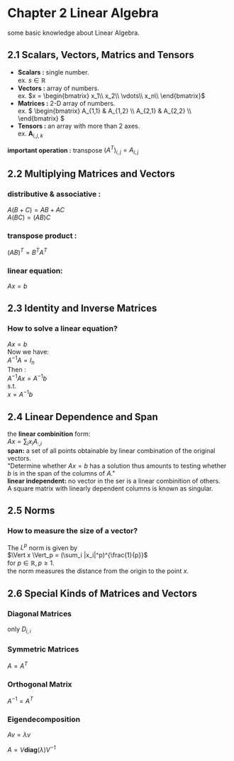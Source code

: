 # Chapter 2 Linear Algebra

some basic knowledge about Linear Algebra.

## 2.1 Scalars, Vectors, Matrics and Tensors

* **Scalars :** single number. \
  ex. $s \in \mathbb{R}$
* **Vectors :** array of numbers. \
  ex.
  $`x = \begin{bmatrix}
  x_1\\
  x_2\\
  \vdots\\
  x_n\\
  \end{bmatrix}`$
* **Matrices :** 2-D array of numbers. \
  ex.
  $`
  \begin{bmatrix}
  A_{1,1} & A_{1,2} \\
  A_{2,1} & A_{2,2} \\
  \end{bmatrix}
  `$
* **Tensors :** an array with more than 2 axes. \
  ex. $\mathbf{A}_{i,j,k}$

**important operation :** transpose
$`(\mathit{A}^{T})_{i,j}=A_{i,j}`$

## 2.2 Multiplying Matrices and Vectors

### distributive & associative : 

$`A(B+C)=AB+AC`$ \
$`A(BC)=(AB)C`$ 

### transpose product : 

$`(AB)^{T} = B^T A^T`$ 

### linear equation:

$`Ax=b`$

## 2.3 Identity and Inverse Matrices

### How to solve a linear equation? 

  $Ax=b$ \
  Now we have: \
  $A^{-1}A=I_n$ \
  Then : \
  $A^{-1} Ax=A^{-1}b$\
  s.t. \
  $x = A^{-1}b$

## 2.4 Linear Dependence and Span

the **linear combinition** form: \
$`Ax= \sum_{i} x_i A_{:,i}`$ \
**span:** a set of all points obtainable by linear combination of the original vectors. \
"Determine whether $Ax = b$ has a solution thus amounts to testing whether $b$ is in the span of the columns of $A$." \
**linear independent:** no vector in the ser is a linear combinition of others. \
A square matrix with linearly dependent columns is known as singular.

## 2.5 Norms

### How to measure the size of a vector?

The $L^{p}$ norm is given by \
$\Vert x \Vert_p = (\sum_i |x_i|^p)^{\frac{1}{p}}$ \
for $p \in \mathbb{R}, p \geq 1$. \
the norm measures the distance from the origin to the point $x$.

## 2.6 Special Kinds of Matrices and Vectors

### Diagonal Matrices

only $D_{i,i}$ 

### Symmetric Matrices

$A = A^T$ 

### Orthogonal Matrix

$A^{-1}=A^T$ 

### Eigendecomposition

$Av=\lambda v$

$A = V\mathbf{diag}(\lambda)V^{-1}$









